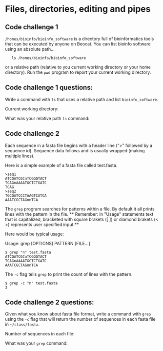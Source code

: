 Files, directories, editing and pipes
=====================================

## Code challenge 1

`/homes/bioinfo/bioinfo_software` is a directory full of bioinformatics tools that can be executed by anyone on Beocat. You can list bioinfo software using an absolute path...

       ls /homes/bioinfo/bioinfo_software

or a relative path (relative to you current working directory or your home directory). Run the `pwd` program to report your current working directory. 

## Code challenge 1 questions:
Write a command with `ls` that uses a relative path and list `bioinfo_software`.

Current working directory:

What was your relative path `ls` command:

## Code challenge 2

Each sequence in a fasta file begins with a header line (">" followed by a sequence id). Sequence data follows and is usually wrapped (making multiple lines).

Here is a simple example of a fasta file called test.fasta.

```
>seq1
ATCGATCGCnTCGGGTACT
TCAGnAAAATGCTCTGATC
TCAG
>seq2
TGCGATCCCTAAGTCATCA
AAATCGCTAGnnTCA
```

The `grep` program searches for patterns within a file. By default it all prints lines with the pattern in the file. ** Remember: In "Usage" statements text that is capitalized, bracketed with square brakets ([ ]) or diamond brakets (< >) represents user specified input.**

Here would be typical usage:

   Usage:   grep [OPTIONS] PATTERN [FILE...]

```
$ grep "n" test.fasta
ATCGATCGCnTCGGGTACT
TCAGnAAAATGCTCTGATC
AAATCGCTAGnnTCA
```
The `-c` flag tells `grep` to print the count of lines with the pattern.

```
$ grep -c "n" test.fasta
3
```

## Code challenge 2 questions:
Given what you know about fasta file format, write a command with `grep` using the `-c` flag that will return the number of sequences in each fasta file in `~/class/fasta`.

Number of sequences in each file:

What was your `grep` command:
